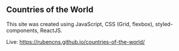 ## Countries of the World

This site was created using JavaScript, CSS (Grid, flexbox), styled-components, ReactJS.

Live: https://rubencns.github.io/countries-of-the-world/

